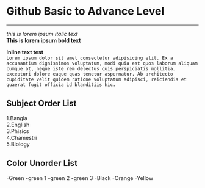 <!-- github basic to advance level -->

# Github Basic to Advance Level  
---

_this is lorem ipsum italic text_  
__This is lorem ipsum bold text__  

__Inline text test__  
`Lorem ipsum dolor sit amet consectetur adipisicing elit. Ex a accusantium dignissimos voluptatum, modi quia est quos laborum aliquam cumque at, neque iste rem delectus quis perspiciatis mollitia, excepturi dolore eaque quas tenetur aspernatur. Ab architecto cupiditate velit quidem ratione voluptatum adipisci, reiciendis et quaerat fugit officia id blanditiis hic.`      

  
__Subject Order List__  
---  
1.Bangla  
2.English  
3.Phisics  
4.Chamestri  
5.Biology  
  
 __Color Unorder List__  
 ---  
 -Green
   -green 1
   -green 2
   -green 3
 -Black
 -Orange
 -Yellow




